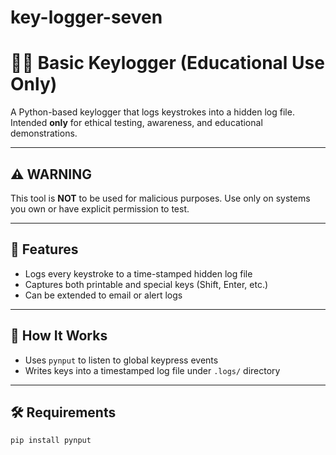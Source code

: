 # key-logger-seven

# 🕵️‍♂️ Basic Keylogger (Educational Use Only)

A Python-based keylogger that logs keystrokes into a hidden log file. Intended **only** for ethical testing, awareness, and educational demonstrations.

---

## ⚠️ WARNING

This tool is **NOT** to be used for malicious purposes.
Use only on systems you own or have explicit permission to test.

---

## 🚀 Features

- Logs every keystroke to a time-stamped hidden log file
- Captures both printable and special keys (Shift, Enter, etc.)
- Can be extended to email or alert logs

---

## 🧠 How It Works

- Uses `pynput` to listen to global keypress events
- Writes keys into a timestamped log file under `.logs/` directory

---

## 🛠️ Requirements

```bash
pip install pynput
